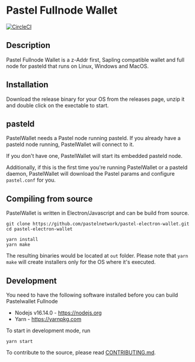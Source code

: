 # Pastel Fullnode Wallet

[![CircleCI](https://circleci.com/gh/pastelnetwork/pastel-electron-wallet/tree/master.svg?style=svg)](https://circleci.com/gh/pastelnetwork/pastel-electron-wallet/tree/master)

## Description

Pastel Fullnode Wallet is a z-Addr first, Sapling compatible wallet and full node for pasteld that runs on Linux, Windows and MacOS.

## Installation

Download the release binary for your OS from the releases page, unzip it and double click on the exectable to start.

## pasteld

PastelWallet needs a Pastel node running pasteld. If you already have a pasteld node running, PastelWallet will connect to it.

If you don't have one, PastelWallet will start its embedded pasteld node.

Additionally, if this is the first time you're running PastelWallet or a pasteld daemon, PastelWallet will download the Pastel params and configure `pastel.conf` for you.

## Compiling from source

PastelWallet is written in Electron/Javascript and can be build from source.

```
git clone https://github.com/pastelnetwork/pastel-electron-wallet.git
cd pastel-electron-wallet

yarn install
yarn make
```

The resulting binaries would be located at `out` folder. Please note that `yarn make` will create installers only for the OS where it's executed.

## Development

You need to have the following software installed before you can build Pastelwallet Fullnode

- Nodejs v16.14.0 - https://nodejs.org
- Yarn - https://yarnpkg.com

To start in development mode, run

```
yarn start
```

To contribute to the source, please read [CONTRIBUTING.md](https://github.com/PastelNetwork/Pastel_Electron_Wallet/blob/master/docs/CONTRIBUTING.md).

